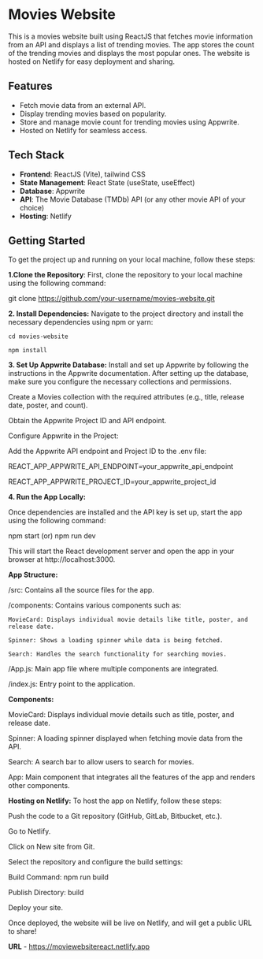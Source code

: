 # Movies Website

This is a movies website built using ReactJS that fetches movie information from an API and displays a list of trending movies. The app stores the count of the trending movies and displays the most popular ones. The website is hosted on Netlify for easy deployment and sharing.

## Features

- Fetch movie data from an external API.
- Display trending movies based on popularity.
- Store and manage movie count for trending movies using Appwrite.
- Hosted on Netlify for seamless access.

## Tech Stack

- **Frontend**: ReactJS (Vite), tailwind CSS
- **State Management**: React State (useState, useEffect)
- **Database**: Appwrite
- **API**: The Movie Database (TMDb) API (or any other movie API of your choice)
- **Hosting**: Netlify

## Getting Started

To get the project up and running on your local machine, follow these steps:

**1.Clone the Repository**: 
  First, clone the repository to your local machine using the following command:
  
   git clone https://github.com/your-username/movies-website.git

**2. Install Dependencies:**
  Navigate to the project directory and install the necessary dependencies using npm or yarn:
  
    cd movies-website
    
    npm install

**3. Set Up Appwrite Database:**
  Install and set up Appwrite by following the instructions in the Appwrite documentation. After setting up the database, make sure you configure the necessary collections and      permissions.
  
  Create a Movies collection with the required attributes (e.g., title, release date, poster, and count).
  
  Obtain the Appwrite Project ID and API endpoint.
  
  Configure Appwrite in the Project:
  
  Add the Appwrite API endpoint and Project ID to the .env file:
  
  REACT_APP_APPWRITE_API_ENDPOINT=your_appwrite_api_endpoint
  
  REACT_APP_APPWRITE_PROJECT_ID=your_appwrite_project_id

**4. Run the App Locally:**

  Once dependencies are installed and the API key is set up, start the app using the following command:
  
  npm start (or) npm run dev
  
  This will start the React development server and open the app in your browser at http://localhost:3000.

**App Structure:**

  /src: Contains all the source files for the app.
  
  /components: Contains various components such as:
  
    MovieCard: Displays individual movie details like title, poster, and release date.
    
    Spinner: Shows a loading spinner while data is being fetched.
    
    Search: Handles the search functionality for searching movies.
    
  /App.js: Main app file where multiple components are integrated.
  
  /index.js: Entry point to the application.

**Components:**

  MovieCard: Displays individual movie details such as title, poster, and release date.
  
  Spinner: A loading spinner displayed when fetching movie data from the API.
  
  Search: A search bar to allow users to search for movies.
  
  App: Main component that integrates all the features of the app and renders other components.

**Hosting on Netlify:**
  To host the app on Netlify, follow these steps:
  
  Push the code to a Git repository (GitHub, GitLab, Bitbucket, etc.).
  
  Go to Netlify.
  
  Click on New site from Git.
  
  Select the repository and configure the build settings:
  
  Build Command: npm run build
  
  Publish Directory: build
  
  Deploy your site.
  
  Once deployed, the website will be live on Netlify, and will get a public URL to share!

**URL** - https://moviewebsitereact.netlify.app


